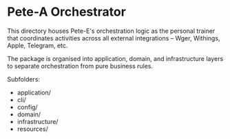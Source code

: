 # Pete-A Orchestrator

This directory houses Pete-E's orchestration logic as the personal trainer that coordinates activities across all external integrations – Wger, Withings, Apple, Telegram, etc.

The package is organised into application, domain, and infrastructure layers to separate orchestration from pure business rules.

Subfolders:
  - application/
  - cli/
  - config/
  - domain/
  - infrastructure/
  - resources/
